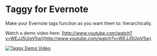 # Taggy for Evernote

Make your Evernote tags function as you want them to: hierarchically.

Watch a demo video here: [http://www.youtube.com/watch?v=WEJJ5UioV5w](http://www.youtube.com/watch?v=WEJJ5UioV5w)

[![Taggy Demo Video](https://img.youtube.com/vi/WEJJ5UioV5w/0.jpg)](http://www.youtube.com/watch?v=WEJJ5UioV5w)
